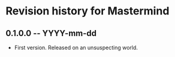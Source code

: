 # Revision history for Mastermind

## 0.1.0.0 -- YYYY-mm-dd

* First version. Released on an unsuspecting world.
